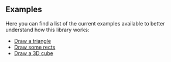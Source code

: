 ## Examples
Here you can find a list of the current examples available to better understand how this library works:
- [Draw a triangle](draw_triangle/main.rs)
- [Draw some rects](draw_rects/main.rs)
- [Draw a 3D cube](draw_cube/main.rs)